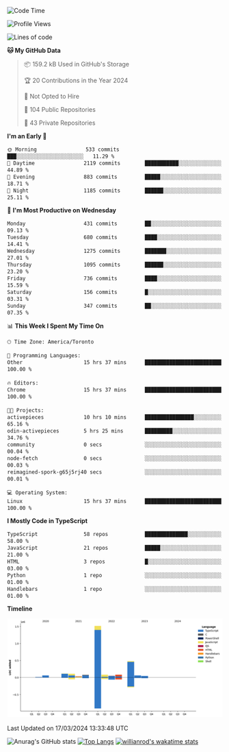 <!--START_SECTION:waka-->
![Code Time](http://img.shields.io/badge/Code%20Time-1%2C309%20hrs%2029%20mins-blue)

![Profile Views](http://img.shields.io/badge/Profile%20Views-0-blue)

![Lines of code](https://img.shields.io/badge/From%20Hello%20World%20I%27ve%20Written-2.7%20million%20lines%20of%20code-blue)

**🐱 My GitHub Data** 

> 📦 159.2 kB Used in GitHub's Storage 
 > 
> 🏆 20 Contributions in the Year 2024
 > 
> 🚫 Not Opted to Hire
 > 
> 📜 104 Public Repositories 
 > 
> 🔑 43 Private Repositories 
 > 
**I'm an Early 🐤** 

```text
🌞 Morning                533 commits         ███░░░░░░░░░░░░░░░░░░░░░░   11.29 % 
🌆 Daytime                2119 commits        ███████████░░░░░░░░░░░░░░   44.89 % 
🌃 Evening                883 commits         █████░░░░░░░░░░░░░░░░░░░░   18.71 % 
🌙 Night                  1185 commits        ██████░░░░░░░░░░░░░░░░░░░   25.11 % 
```
📅 **I'm Most Productive on Wednesday** 

```text
Monday                   431 commits         ██░░░░░░░░░░░░░░░░░░░░░░░   09.13 % 
Tuesday                  680 commits         ████░░░░░░░░░░░░░░░░░░░░░   14.41 % 
Wednesday                1275 commits        ███████░░░░░░░░░░░░░░░░░░   27.01 % 
Thursday                 1095 commits        ██████░░░░░░░░░░░░░░░░░░░   23.20 % 
Friday                   736 commits         ████░░░░░░░░░░░░░░░░░░░░░   15.59 % 
Saturday                 156 commits         █░░░░░░░░░░░░░░░░░░░░░░░░   03.31 % 
Sunday                   347 commits         ██░░░░░░░░░░░░░░░░░░░░░░░   07.35 % 
```


📊 **This Week I Spent My Time On** 

```text
🕑︎ Time Zone: America/Toronto

💬 Programming Languages: 
Other                    15 hrs 37 mins      █████████████████████████   100.00 % 

🔥 Editors: 
Chrome                   15 hrs 37 mins      █████████████████████████   100.00 % 

🐱‍💻 Projects: 
activepieces             10 hrs 10 mins      ████████████████░░░░░░░░░   65.16 % 
odin-activepieces        5 hrs 25 mins       █████████░░░░░░░░░░░░░░░░   34.76 % 
community                0 secs              ░░░░░░░░░░░░░░░░░░░░░░░░░   00.04 % 
node-fetch               0 secs              ░░░░░░░░░░░░░░░░░░░░░░░░░   00.03 % 
reimagined-spork-g65j5rj40 secs              ░░░░░░░░░░░░░░░░░░░░░░░░░   00.01 % 

💻 Operating System: 
Linux                    15 hrs 37 mins      █████████████████████████   100.00 % 
```

**I Mostly Code in TypeScript** 

```text
TypeScript               58 repos            ██████████████░░░░░░░░░░░   58.00 % 
JavaScript               21 repos            █████░░░░░░░░░░░░░░░░░░░░   21.00 % 
HTML                     3 repos             █░░░░░░░░░░░░░░░░░░░░░░░░   03.00 % 
Python                   1 repo              ░░░░░░░░░░░░░░░░░░░░░░░░░   01.00 % 
Handlebars               1 repo              ░░░░░░░░░░░░░░░░░░░░░░░░░   01.00 % 
```



**Timeline**

![Lines of Code chart](https://raw.githubusercontent.com/wise-introvert/wise-introvert/master/assets/bar_graph.png)


 Last Updated on 17/03/2024 13:33:48 UTC
<!--END_SECTION:waka-->

![Anurag's GitHub stats](https://github-readme-stats.vercel.app/api?username=wise-introvert&count_private=true&show_icons=true)
[![Top Langs](https://github-readme-stats.vercel.app/api/top-langs/?username=wise-introvert&langs_count=10)](https://github.com/anuraghazra/github-readme-stats)
[![willianrod's wakatime stats](https://github-readme-stats.vercel.app/api/wakatime?username=wiseintrovert)](https://github.com/anuraghazra/github-readme-stats)
